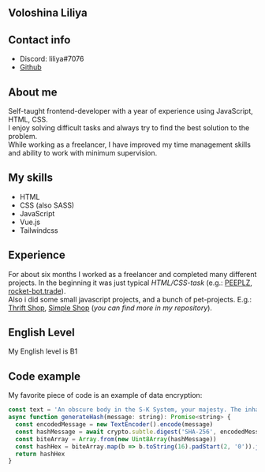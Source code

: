 ## Voloshina Liliya

## Contact info
* Discord: liliya#7076
* [Github](https://github.com/liliyavoloshina)

## About me
Self-taught frontend-developer with a year of experience using JavaScript, HTML, CSS.
<br/>
I enjoy solving difficult tasks and always try to find the best solution to the problem.
<br/>
While working as a freelancer, I have improved my time management skills and ability to work with minimum supervision.

## My skills
* HTML
* CSS (also SASS)
* JavaScript
* Vue.js
* Tailwindcss

## Experience
For about six months I worked as a freelancer and completed many different projects. In the beginning it was just typical *HTML/CSS-task* (e.g.: [PEEPLZ](https://peeplz.online/id4/), [rocket-bot.trade](https://rocket-bot.trade/)).<br/>
Also i did some small javascript projects, and a bunch of pet-projects. E.g.: [Thrift Shop](https://thrift-shop.herokuapp.com/), [Simple Shop](https://simple-shop-sample.herokuapp.com/home) (*you can find more in my repository*).

## English Level
My English level is B1

## Code example
My favorite piece of code is an example of data encryption:
```javascript
const text = 'An obscure body in the S-K System, your majesty. The inhabitants refer to it as the planet Earth.';
async function generateHash(message: string): Promise<string> {
  const encodedMessage = new TextEncoder().encode(message)
  const hashMessage = await crypto.subtle.digest('SHA-256', encodedMessage)
  const biteArray = Array.from(new Uint8Array(hashMessage))
  const hashHex = biteArray.map(b => b.toString(16).padStart(2, '0')).join('')
  return hashHex
}
```
